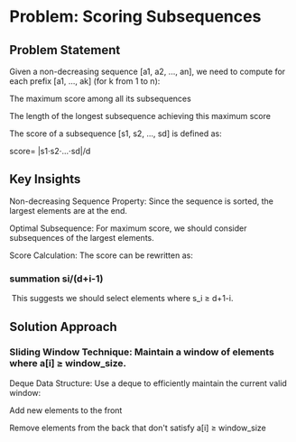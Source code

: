 # Problem: Scoring Subsequences
## Problem Statement
Given a non-decreasing sequence [a1, a2, ..., an], we need to compute for each prefix [a1, ..., ak] (for k from 1 to n):

The maximum score among all its subsequences

The length of the longest subsequence achieving this maximum score

The score of a subsequence [s1, s2, ..., sd] is defined as:

score= |s1⋅s2⋅...⋅sd|/d
 
## Key Insights
Non-decreasing Sequence Property: Since the sequence is sorted, the largest elements are at the end.

Optimal Subsequence: For maximum score, we should consider subsequences of the largest elements.

Score Calculation: The score can be rewritten as:

### summation si/(d+i-1)
​
This suggests we should select elements where s_i ≥ d+1-i.

## Solution Approach
### Sliding Window Technique: Maintain a window of elements where a[i] ≥ window_size.

Deque Data Structure: Use a deque to efficiently maintain the current valid window:

Add new elements to the front

Remove elements from the back that don't satisfy a[i] ≥ window_size

